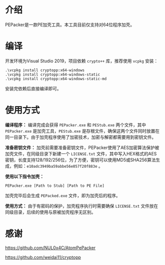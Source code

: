 # 介绍

PEPacker是一款PE加壳工具。本工具目前仅支持对64位程序加壳。

# 编译

开发环境为Visual Studio 2019，项目依赖 `crypto++` 库，推荐使用 `vcpkg` 安装：

```
.\vcpkg install cryptopp:x64-windows
.\vcpkg install cryptopp:x64-windows-static
.\vcpkg install cryptopp:x64-windows-static-md
```

安装完依赖后直接编译即可。

# 使用方式

**编译程序：** 编译完成会获得 `PEPacker.exe` 和 `PEStub.exe` 两个文件，其中 `PEPacker.exe` 是加壳工具，`PEStub.exe` 是存根文件，确保这两个文件同时放置在同一目录下。由于加壳程序使用了加密技术，加密与解密都需要用到密钥文件。

**准备密钥文件：** 加壳前需要准备密钥文件，PEPacker使用了AES加密算法保护被加壳文件，在同级目录下新建一个 `LICENSE.txt` 文件，其中写入HEX格式的AES密钥，长度支持128/192/256位，为了方便，密钥可以使用MD5或SHA256算法生成，例如：`e10adc3949ba59abbe56e057f20f883e` 。

**使用以下指令加壳：**

```` 
PEPacker.exe [Path to Stub] [Path to PE File]
````

加壳完毕后会生成 `PEPacked.exe` 文件，即为加壳后的程序。

**使用方式：** 由于有密码的保护，加壳程序执行时需要确保 `LICENSE.txt` 文件放在同级目录，后续的使用与原被加壳程序无区别。

# 感谢

https://github.com/NUL0x4C/AtomPePacker

https://github.com/weidai11/cryptopp

